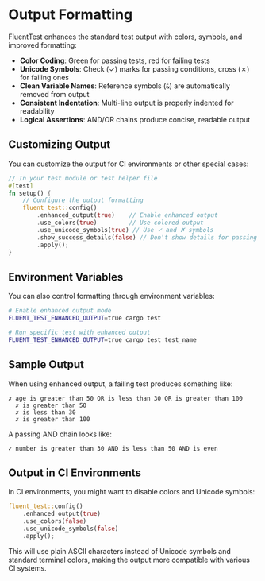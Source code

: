 # Output Formatting

FluentTest enhances the standard test output with colors, symbols, and improved formatting:

- **Color Coding**: Green for passing tests, red for failing tests
- **Unicode Symbols**: Check (✓) marks for passing conditions, cross (✗) for failing ones
- **Clean Variable Names**: Reference symbols (`&`) are automatically removed from output
- **Consistent Indentation**: Multi-line output is properly indented for readability
- **Logical Assertions**: AND/OR chains produce concise, readable output

## Customizing Output

You can customize the output for CI environments or other special cases:

```rust
// In your test module or test helper file
#[test]
fn setup() {
    // Configure the output formatting
    fluent_test::config()
        .enhanced_output(true)    // Enable enhanced output
        .use_colors(true)         // Use colored output
        .use_unicode_symbols(true) // Use ✓ and ✗ symbols
        .show_success_details(false) // Don't show details for passing tests
        .apply();
}
```

## Environment Variables

You can also control formatting through environment variables:

```bash
# Enable enhanced output mode
FLUENT_TEST_ENHANCED_OUTPUT=true cargo test

# Run specific test with enhanced output
FLUENT_TEST_ENHANCED_OUTPUT=true cargo test test_name
```

## Sample Output

When using enhanced output, a failing test produces something like:

```
✗ age is greater than 50 OR is less than 30 OR is greater than 100
  ✗ is greater than 50
  ✗ is less than 30
  ✗ is greater than 100
```

A passing AND chain looks like:

```
✓ number is greater than 30 AND is less than 50 AND is even
```

## Output in CI Environments

In CI environments, you might want to disable colors and Unicode symbols:

```rust
fluent_test::config()
    .enhanced_output(true)
    .use_colors(false)
    .use_unicode_symbols(false)
    .apply();
```

This will use plain ASCII characters instead of Unicode symbols and standard terminal colors, making the output more compatible with various CI systems.
